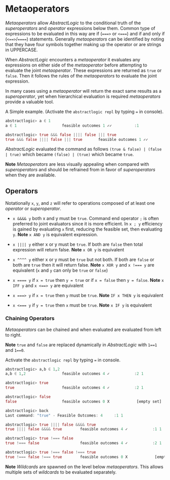 # Metaoperators

*Metaoperators* allow *AbstractLogic* to the conditional truth of the *superoperators* and *operator* expressions below them. Common type of expressions to be evaluated in this way are if (`===>` or `<===`) and if and only if (`<==>`/`====`) statements. Generally *metaoperators* can be identified by noting that they have four symbols together making up the operator or are strings in UPPERCASE.

When *AbstractLogic* encounters a *metaoperator* it evaluates any expressions on either side of the *metaoperator* before attempting to evaluate the joint *metaoperator*. These expressions are returned as `true` or `false`. Then it follows the rules of the *metaoperators* to evaluate the joint expression.

In many cases using a *metaoperator* will return the exact same results as a *superoperator*, yet when hierarchical evaluation is required *metaoperators* provide a valuable tool.

A Simple example. (Activate the `abstractlogic repl` by typing `=` in console).
```julia
abstractlogic> a ∈ 1
a ∈ 1                    feasible outcomes 1 ✓✓          :1

abstractlogic> true &&& false |||| false ||| true
true &&& false |||| false ||| true       feasible outcomes 1 ✓✓          :1
```
*AbstractLogic* evaluated the command as follows `(true & false) | (false | true)` which became `(false) | (true)` which became `true`.

**Note** *Metaoperators* are less visually appealing when compared with *superoperators* and should be refrained from in favor of *superoperators* when they are available.

## Operators
Notationally `x`, `y`, and `z` will refer to operations composed of at least
one *operator* or *superoperator*.

* `x &&&& y` both x and y must be `true`. Command end operator `;` is often preferred to joint evaluators since it is more efficient. In `x ; y` efficiency is gained by evaluating `x` first, reducing the feasible set, then evaluating `y`.
**Note** `x AND y` is equivalent expression.

* `x |||| y` either x or y must be `true`. If both are `false` then total expression will return false.
**Note** `x OR y` is equivalent

* `x ^^^^ y` either x or y must be `true` but not both. If both are `false` or both are `true` then it will return false.
**Note** `x XOR y` and `x !=== y` are equivalent (`x` and `y` can only be `true` or `false`)

* `x ==== y` if `x = true` then `y = true` or if `x = false` then `y = false`.
**Note** `x IFF y` and `x <==> y` are equivalent

* `x ===> y` if `x = true` then `y` must be `true`.
**Note** `IF x THEN y` is equivalent

* `x <=== y` if `y = true` then `x` must be `true`.
**Note** `x IF y` is equivalent


### Chaining Operators
*Metaoperators* can be chained and when evaluated are evaluated from left to right.

**Note** `true` and `false` are replaced dynamically in *AbstractLogic* with `1==1` and `1==0`.

Activate the `abstractlogic repl` by typing `=` in console.
```julia
abstractlogic> a,b ∈ 1,2
a,b ∈ 1,2                feasible outcomes 4 ✓           :2 1

abstractlogic> true
true                     feasible outcomes 4 ✓           :2 1

abstractlogic> false
false                    feasible outcomes 0 X            [empty set]

abstractlogic> back
Last command: "true" - Feasible Outcomes: 4     :1 1

abstractlogic> true |||| false &&&& true
true |||| false &&&& true        feasible outcomes 4 ✓           :1 1

abstractlogic> true !=== false
true !=== false                  feasible outcomes 4 ✓           :2 1

abstractlogic> true !=== false !=== true
true !=== false !=== true        feasible outcomes 0 X            [empty set]
```


**Note** *Wildcards* are spawned on the level below *metaoperators*. This allows multiple sets of *wildcards* to be evaluated separately.
